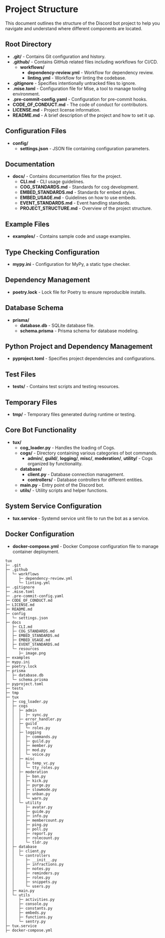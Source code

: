 # Project Structure

This document outlines the structure of the Discord bot project to help you navigate and understand where different components are located.

## Root Directory

- **.git/** - Contains Git configuration and history.
- **.github/** - Contains GitHub related files including workflows for CI/CD.
  - **workflows/**
    - **dependency-review.yml** - Workflow for dependency review.
    - **linting.yml** - Workflow for linting the codebase.
- **.gitignore** - Specifies intentionally untracked files to ignore.
- **.mise.toml** - Configuration file for Mise, a tool to manage tooling environment.
- **.pre-commit-config.yaml** - Configuration for pre-commit hooks.
- **CODE_OF_CONDUCT.md** - The code of conduct for contributors.
- **LICENSE.md** - Project license information.
- **README.md** - A brief description of the project and how to set it up.

## Configuration Files

- **config/**
  - **settings.json** - JSON file containing configuration parameters.

## Documentation

- **docs/** - Contains documentation files for the project.
  - **CLI.md** - CLI usage guidelines.
  - **COG_STANDARDS.md** - Standards for cog development.
  - **EMBED_STANDARDS.md** - Standards for embed styles.
  - **EMBED_USAGE.md** - Guidelines on how to use embeds.
  - **EVENT_STANDARDS.md** - Event handling standards.
  - **PROJECT_STRUCTURE.md** - Overview of the project structure.

## Example Files

- **examples/** - Contains sample code and usage examples.

## Type Checking Configuration

- **mypy.ini** - Configuration for MyPy, a static type checker.

## Dependency Management

- **poetry.lock** - Lock file for Poetry to ensure reproducible installs.

## Database Schema

- **prisma/**
  - **database.db** - SQLite database file.
  - **schema.prisma** - Prisma schema for database modeling.

## Python Project and Dependency Management

- **pyproject.toml** - Specifies project dependencies and configurations.

## Test Files

- **tests/** - Contains test scripts and testing resources.

## Temporary Files

- **tmp/** - Temporary files generated during runtime or testing.

## Core Bot Functionality

- **tux/**
  - **cog_loader.py** - Handles the loading of Cogs.
  - **cogs/** - Directory containing various categories of bot commands.
    - **admin/**, **guild/**, **logging/**, **misc/**, **moderation/**, **utility/** - Cogs organized by functionality.
  - **database/**
    - **client.py** - Database connection management.
    - **controllers/** - Database controllers for different entities.
  - **main.py** - Entry point of the Discord bot.
  - **utils/** - Utility scripts and helper functions.

## System Service Configuration

- **tux.service** - Systemd service unit file to run the bot as a service.

## Docker Configuration

- **docker-compose.yml** - Docker Compose configuration file to manage container deployment.


```
tux
├─ .git
├─ .github
│  └─ workflows
│     ├─ dependency-review.yml
│     └─ linting.yml
├─ .gitignore
├─ .mise.toml
├─ .pre-commit-config.yaml
├─ CODE_OF_CONDUCT.md
├─ LICENSE.md
├─ README.md
├─ config
│  └─ settings.json
├─ docs
│  ├─ CLI.md
│  ├─ COG_STANDARDS.md
│  ├─ EMBED_STANDARDS.md
│  ├─ EMBED_USAGE.md
│  ├─ EVENT_STANDARDS.md
│  └─ resources
│     ├─ image.png
├─ examples
├─ mypy.ini
├─ poetry.lock
├─ prisma
│  ├─ database.db
│  └─ schema.prisma
├─ pyproject.toml
├─ tests
├─ tmp
├─ tux
│  ├─ cog_loader.py
│  ├─ cogs
│  │  ├─ admin
│  │  │  ├─ sync.py
│  │  ├─ error_handler.py
│  │  ├─ guild
│  │  │  └─ roles.py
│  │  ├─ logging
│  │  │  ├─ commands.py
│  │  │  ├─ guild.py
│  │  │  ├─ member.py
│  │  │  ├─ mod.py
│  │  │  └─ voice.py
│  │  ├─ misc
│  │  │  ├─ temp_vc.py
│  │  │  └─ tty_roles.py
│  │  ├─ moderation
│  │  │  ├─ ban.py
│  │  │  ├─ kick.py
│  │  │  ├─ purge.py
│  │  │  ├─ slowmode.py
│  │  │  ├─ unban.py
│  │  │  └─ warn.py
│  │  └─ utility
│  │     ├─ avatar.py
│  │     ├─ guide.py
│  │     ├─ info.py
│  │     ├─ membercount.py
│  │     ├─ ping.py
│  │     ├─ poll.py
│  │     ├─ report.py
│  │     ├─ rolecount.py
│  │     └─ tldr.py
│  ├─ database
│  │  ├─ client.py
│  │  └─ controllers
│  │     ├─ __init__.py
│  │     ├─ infractions.py
│  │     ├─ notes.py
│  │     ├─ reminders.py
│  │     ├─ roles.py
│  │     ├─ snippets.py
│  │     └─ users.py
│  ├─ main.py
│  └─ utils
│     ├─ activities.py
│     ├─ console.py
│     ├─ constants.py
│     ├─ embeds.py
│     ├─ functions.py
│     └─ sentry.py
├─ tux.service
├─ docker-compose.yml
```